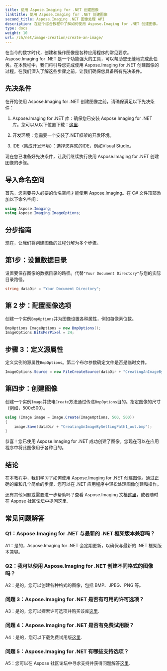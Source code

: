 ```yaml
---
title: 使用 Aspose.Imaging for .NET 创建图像
linktitle: 使用 Aspose.Imaging for .NET 创建图像
second_title: Aspose.Imaging .NET 图像处理 API
description: 在这个综合教程中了解如何使用 Aspose.Imaging for .NET 创建图像。
type: docs
weight: 10
url: /zh/net/image-creation/create-an-image/
---
```

在当今的数字时代，创建和操作图像是各种应用程序的常见要求。 Aspose.Imaging for .NET 是一个功能强大的工具，可以帮助您无缝地完成此任务。在本教程中，我们将引导您完成使用 Aspose.Imaging for .NET 创建图像的过程。在我们深入了解这些步骤之前，让我们确保您具备所有先决条件。

## 先决条件

在开始使用 Aspose.Imaging for .NET 创建图像之前，请确保满足以下先决条件：

1. Aspose.Imaging for .NET 库：确保您已安装 Aspose.Imaging for .NET 库。您可以从以下位置下载：[这里](https://releases.aspose.com/imaging/net/).

2. 开发环境：您需要一个安装了.NET框架的开发环境。

3. IDE（集成开发环境）：选择您喜欢的IDE，例如Visual Studio。

现在您已准备好先决条件，让我们继续执行使用 Aspose.Imaging for .NET 创建图像的步骤。

## 导入命名空间

首先，您需要导入必要的命名空间才能使用 Aspose.Imaging。在 C# 文件顶部添加以下命名空间：


```csharp
using Aspose.Imaging;
using Aspose.Imaging.ImageOptions;
```

## 分步指南

现在，让我们将创建图像的过程分解为多个步骤。

## 第1步：设置数据目录

设置要保存图像的数据目录的路径。代替`"Your Document Directory"`与您的实际目录路径。

```csharp
string dataDir = "Your Document Directory";
```

## 第 2 步：配置图像选项

创建一个实例`BmpOptions`并为图像设置各种属性，例如每像素位数。

```csharp
BmpOptions ImageOptions = new BmpOptions();
ImageOptions.BitsPerPixel = 24;
```

## 步骤 3：定义源属性

定义实例的源属性`BmpOptions`。第二个布尔参数确定文件是否是临时文件。

```csharp
ImageOptions.Source = new FileCreateSource(dataDir + "CreatingAnImageBySettingPath_out.bmp", false);
```

## 第四步：创建图像

创建一个实例`Image`并致电`Create`方法通过传递`BmpOptions`目的。指定图像的尺寸（例如，500x500）。

```csharp
using (Image image = Image.Create(ImageOptions, 500, 500))
{
    image.Save(dataDir + "CreatingAnImageBySettingPath1_out.bmp");
}
```

恭喜！您已使用 Aspose.Imaging for .NET 成功创建了图像。您现在可以在应用程序中将此图像用于各种目的。

## 结论

在本教程中，我们学习了如何使用 Aspose.Imaging for .NET 创建图像。通过正确的库和几个简单的步骤，您可以在 .NET 应用程序中轻松处理图像创建和操作。

还有其他问题或需要进一步帮助吗？查看 Aspose.Imaging 文档[这里](https://reference.aspose.com/imaging/net/)，或者随时在 Aspose 社区论坛中提问[这里](https://forum.aspose.com/).

## 常见问题解答

### Q1：Aspose.Imaging for .NET 与最新的 .NET 框架版本兼容吗？

A1：是的，Aspose.Imaging for .NET 会定期更新，以确保与最新的 .NET 框架版本兼容。

### Q2：我可以使用 Aspose.Imaging for .NET 创建不同格式的图像吗？

A2：是的，您可以创建各种格式的图像，包括 BMP、JPEG、PNG 等。

### 问题 3：Aspose.Imaging for .NET 是否有可用的许可选项？

 A3：是的，您可以探索许可选项并购买该库[这里](https://purchase.aspose.com/buy).

### 问题 4：Aspose.Imaging for .NET 是否有免费试用版？

 A4：是的，您可以下载免费试用版[这里](https://releases.aspose.com/imaging/net/).

### 问题 5：Aspose.Imaging for .NET 有哪些支持选项？

 A5：您可以在 Aspose 社区论坛中寻求支持并获得问题解答[这里](https://forum.aspose.com/).